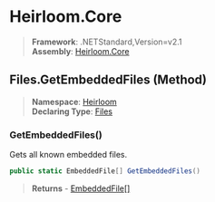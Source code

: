 # Heirloom.Core

> **Framework**: .NETStandard,Version=v2.1  
> **Assembly**: [Heirloom.Core][0]

## Files.GetEmbeddedFiles (Method)

> **Namespace**: [Heirloom][0]  
> **Declaring Type**: [Files][1]

### GetEmbeddedFiles()

Gets all known embedded files.

```cs
public static EmbeddedFile[] GetEmbeddedFiles()
```

> **Returns** - [EmbeddedFile[]][2]

[0]: ../../../Heirloom.Core.md
[1]: ../Files.md
[2]: ../EmbeddedFile.md
